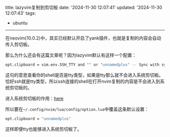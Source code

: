 title: lazyvim复制到剪切板
date: '2024-11-30 12:07:41'
updated: '2024-11-30 12:07:43'
tags:
  - ubuntu
---
在neovim(10.0.2)中，其实已经默认开启了yank插件，也就是复制的内容会自动传入剪切板。

那么为什么还会有这篇文章呢？因为lazyvim默认有这样一个配置：

```bash
opt.clipboard = vim.env.SSH_TTY and "" or "unnamedplus" -- Sync with system clipboard
```

这句的意思查看你的shell是否是tty类型，如果是tty那么就不会进入系统剪切板。恰好ssh就是tty类型，所以ssh连接的shell在打开nvim复制的内容是不会进入到系统剪切板的。

进入系统剪切板的作用：[here](https://blog.troy-y.org/2024/11/30/ssh%E5%8F%8C%E5%90%91%E5%A4%8D%E5%88%B6/)

所以要在`~/.config/nvim/lua/config/option.lua`中覆盖这条默认设置：

```bash
opt.clipboard = "unnamedplus"
```

这样即便tty也能够进入系统剪切板了。